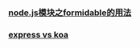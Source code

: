 ### [node.js模块之formidable的用法](https://github.com/Composur/resume/blob/master/blog/nodejs/node.js%E6%A8%A1%E5%9D%97%E4%B9%8Bformidable%E7%9A%84%E7%94%A8%E6%B3%95.md)
### [express vs koa](https://github.com/atian25/blog/issues/20)
